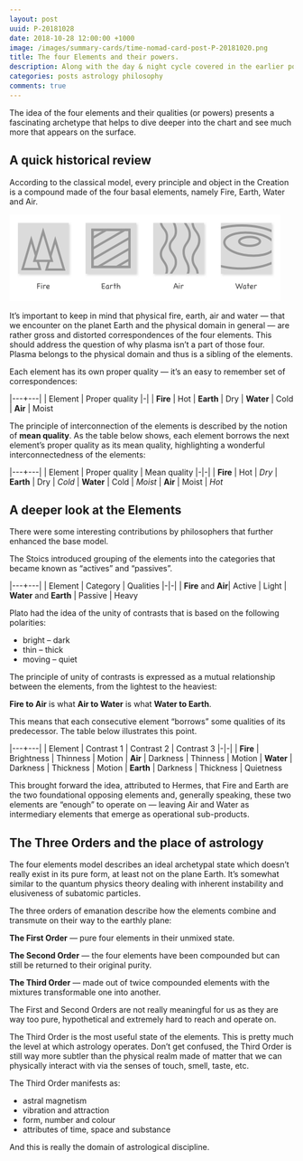 ```yaml
---
layout: post
uuid: P-20181028
date: 2018-10-28 12:00:00 +1000
image: /images/summary-cards/time-nomad-card-post-P-20181020.png
title: The four Elements and their powers.
description: Along with the day & night cycle covered in the earlier post, the four elements is another foundation of the Western astrological chart.
categories: posts astrology philosophy
comments: true
---
```


The idea of the four elements and their qualities (or powers) presents a fascinating archetype that helps to dive deeper into the chart and see much more that appears on the surface.

## A quick historical review

According to the classical model, every principle and object in the Creation is a compound made of the four basal elements, namely Fire, Earth, Water and Air. 

![The four elements: fire, earth, air and water](/images/illustrations/time-nomad-fig-four-elements.png "The four elements: fire, earth, air and water")

It’s important to keep in mind that physical fire, earth, air and water — that we encounter on the planet Earth and the physical domain in general — are rather gross and distorted correspondences of the four elements. This should address the question of why plasma isn’t a part of those four. Plasma belongs to the physical domain and thus is a sibling of the elements.

Each element has its own proper quality — it’s an easy to remember set of correspondences:

|---+---|
| Element | Proper quality
|-|
| **Fire** | Hot
| **Earth** | Dry
| **Water** | Cold
| **Air** | Moist

The principle of interconnection of the elements is described by the notion of **mean quality**. As the table below shows, each element borrows the next element’s proper quality as its mean quality, highlighting a wonderful interconnectedness of the elements:

|---+---|
| Element | Proper quality | Mean quality
|-|-|
| **Fire** | Hot | *Dry*
| **Earth** | Dry | *Cold*
| **Water** | Cold | *Moist*
| **Air** | Moist | *Hot*

## A deeper look at the Elements

There were some interesting contributions by philosophers that further enhanced the base model.

The Stoics introduced grouping of the elements into the categories that became known as “actives” and “passives”.

|---+---|
| Element | Category | Qualities
|-|-|
| **Fire** and **Air**| Active | Light
| **Water** and **Earth** | Passive | Heavy

Plato had the idea of the unity of contrasts that is based on the following polarities:

* bright – dark
* thin – thick
* moving – quiet

The principle of unity of contrasts is expressed as a mutual relationship between the elements, from the lightest to the heaviest:

**Fire to Air** is what **Air to Water** is what **Water to Earth**.

This means that each consecutive element “borrows” some qualities of its predecessor. The table below illustrates this point.

|---+---|
| Element | Contrast 1 | Contrast 2 | Contrast 3
|-|-|
| **Fire** | Brightness | Thinness | Motion
| **Air** | Darkness | Thinness | Motion
| **Water** | Darkness | Thickness | Motion
| **Earth** | Darkness | Thickness | Quietness

This brought forward the idea, attributed to Hermes, that Fire and Earth are the two foundational opposing elements and, generally speaking, these two elements are “enough” to operate on — leaving Air and Water as intermediary elements that emerge as operational sub-products.

## The Three Orders and the place of astrology

The four elements model describes an ideal archetypal state which doesn’t really exist in its pure form, at least not on the plane Earth. It’s somewhat similar to the quantum physics theory dealing with inherent instability and elusiveness of subatomic particles.

The three orders of emanation describe how the elements combine and transmute on their way to the earthly plane:

**The First Order** — pure four elements in their unmixed state.

**The Second Order** — the four elements have been compounded but can still be returned to their original purity.

**The Third Order** — made out of twice compounded elements with the mixtures transformable one into another.

The First and Second Orders are not really meaningful for us as they are way too pure, hypothetical and extremely hard to reach and operate on.

The Third Order is the most useful state of the elements. This is pretty much the level at which astrology operates. Don’t get confused, the Third Order is still way more subtler than the physical realm made of matter that we can physically interact with via the senses of touch, smell, taste, etc.

The Third Order manifests as:
* astral magnetism
* vibration and attraction
* form, number and colour
* attributes of time, space and substance

And this is really the domain of astrological discipline.
